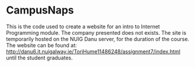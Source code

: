 # CampusNaps
This is the code used to create a website for an intro to Internet Programming module.
The company presented does not exists. The site is temporarily hosted on the NUIG Danu server, for the duration of the course. 
The website can be found at: http://danu6.it.nuigalway.ie/ToriHume11486248/assignment7/index.html until the student graduates.
